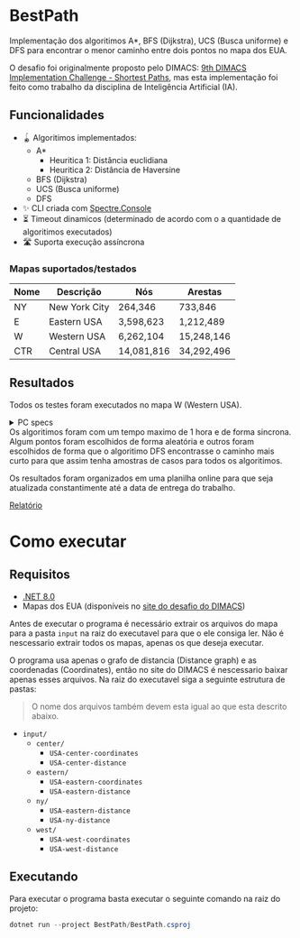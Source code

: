 # BestPath

Implementação dos algoritimos A*, BFS (Dijkstra), UCS (Busca uniforme) e DFS para encontrar o menor caminho entre dois pontos no mapa dos EUA.

O desafio foi originalmente proposto pelo DIMACS: [9th DIMACS Implementation Challenge - Shortest Paths](http://www.diag.uniroma1.it/challenge9/download.shtml), mas esta implementação foi feito como trabalho da disciplina de Inteligência Artificial (IA).

## Funcionalidades
- 🪀 Algoritimos implementados:
  - A*
    - Heuritica 1: Distância euclidiana
    - Heuritica 2: Distância de Haversine
  - BFS (Dijkstra)
  - UCS (Busca uniforme)
  - DFS
- ✨ CLI criada com [Spectre.Console](https://spectreconsole.net)
- ⏳ Timeout dinamicos (determinado de acordo com o a quantidade de algoritimos executados)
- 🛣️ Suporta execução assíncrona

### Mapas suportados/testados
|Nome |Descrição      |Nós         |Arestas     |
|-----|---------------|------------|------------|
| NY  | New York City | 264,346    | 733,846    |
| E   | Eastern USA   | 3,598,623  | 1,212,489  |
| W   | Western USA   | 6,262,104  | 15,248,146 |
| CTR | Central USA   | 14,081,816 | 34,292,496 |

## Resultados
Todos os testes foram executados no mapa W (Western USA).
<details>
  <summary>PC specs</summary>

- Intel Core I5 10210U
- Intel UHD Graphics
- 8GB RAM DDR4

</details>
Os algoritimos foram com um tempo maximo de 1 hora e de forma sincrona.
Algum pontos foram escolhidos de forma aleatória e outros foram escolhidos de forma que o algoritimo DFS encontrasse o caminho mais curto para que assim tenha amostras de casos para todos os algoritimos.

Os resultados foram organizados em uma planilha online para que seja atualizada constantimente até a data de entrega do trabalho.

[Relatório](https://docs.google.com/spreadsheets/d/17ncRLpKsQnp-vDf4RsPK0EYlOJ1Ba8K2WApR9-xmJg4/edit?usp=sharing)

# Como executar

## Requisitos
- [.NET 8.0](https://dotnet.microsoft.com/pt-br/download/dotnet/8.0)
- Mapas dos EUA (disponíveis no [site do desafio do DIMACS](http://www.diag.uniroma1.it/challenge9/download.shtml))

Antes de executar o programa é necessário extrair os arquivos do mapa para a pasta `input` na raiz do executavel para que o ele consiga ler. Não é nescessario extrair todos os mapas, apenas os que deseja executar.

O programa usa apenas o grafo de distancia (Distance graph) e as coordenadas (Coordinates), então no site do DIMACS é nescessario baixar apenas esses arquivos. Na raiz do executavel siga a seguinte estrutura de pastas:
> O nome dos arquivos também devem esta igual ao que esta descrito abaixo.

- `input/`
  - `center/`
    - `USA-center-coordinates`
    - `USA-center-distance`
  - `eastern/`
    - `USA-eastern-coordinates`
    - `USA-eastern-distance`
  - `ny/`
    - `USA-eastern-distance`
    - `USA-ny-distance`
  - `west/`
    - `USA-west-coordinates`
    - `USA-west-distance`

## Executando
Para executar o programa basta executar o seguinte comando na raiz do projeto:
```powershell
dotnet run --project BestPath/BestPath.csproj
```